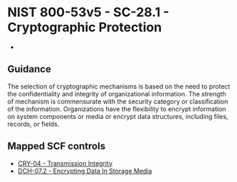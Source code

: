 # NIST 800-53v5 - SC-28.1 - Cryptographic Protection
- 
## Guidance
The selection of cryptographic mechanisms is based on the need to protect the confidentiality and integrity of organizational information. The strength of mechanism is commensurate with the security category or classification of the information. Organizations have the flexibility to encrypt information on system components or media or encrypt data structures, including files, records, or fields.
## Mapped SCF controls
- [CRY-04 - Transmission Integrity](../scf/cry-04-transmissionintegrity.md)
- [DCH-07.2 - Encrypting Data In Storage Media](../scf/dch-072-encryptingdatainstoragemedia.md)